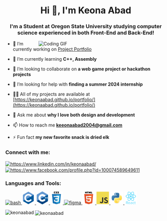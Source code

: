 <h1 align="center">Hi 👋, I'm Keona Abad</h1>
<h3 align="center">I'm a Student at Oregon State University studying computer science experienced in both Front-End and Back-End!</h3>

<img align="right" alt="Coding GIF" width="400" src="https://i.giphy.com/media/bGgsc5mWoryfgKBx1u/giphy.webp">



- 🔭 I’m currently working on [Project Portfolio](https://keonaabad.github.io/portfolio/)

- 🌱 I’m currently learning **C++, Assembly**

- 👯 I’m looking to collaborate on **a web game project or hackathon projects**

- 🤝 I’m looking for help with **finding a summer 2024 internship**

- 👨‍💻 All of my projects are available at [https://keonaabad.github.io/portfolio/](https://keonaabad.github.io/portfolio/)

- 💬 Ask me about **why I love both design and development**

- 📫 How to reach me **keeonaabad2004@gmail.com**

- ⚡ Fun fact **my new favorite snack is dried elk**

<h3 align="left">Connect with me:</h3>
<p align="left">
<a href="https://linkedin.com/in/https://www.linkedin.com/in/keonaabad/" target="blank"><img align="center" src="https://raw.githubusercontent.com/rahuldkjain/github-profile-readme-generator/master/src/images/icons/Social/linked-in-alt.svg" alt="https://www.linkedin.com/in/keonaabad/" height="30" width="40" /></a>
<a href="https://fb.com/https://www.facebook.com/profile.php?id=100074589649611" target="blank"><img align="center" src="https://raw.githubusercontent.com/rahuldkjain/github-profile-readme-generator/master/src/images/icons/Social/facebook.svg" alt="https://www.facebook.com/profile.php?id=100074589649611" height="30" width="40" /></a>
</p>

<h3 align="left">Languages and Tools:</h3>
<p align="left"> <a href="https://www.gnu.org/software/bash/" target="_blank" rel="noreferrer"> <img src="https://www.vectorlogo.zone/logos/gnu_bash/gnu_bash-icon.svg" alt="bash" width="40" height="40"/> </a> <a href="https://www.cprogramming.com/" target="_blank" rel="noreferrer"> <img src="https://raw.githubusercontent.com/devicons/devicon/master/icons/c/c-original.svg" alt="c" width="40" height="40"/> </a> <a href="https://www.w3schools.com/cpp/" target="_blank" rel="noreferrer"> <img src="https://raw.githubusercontent.com/devicons/devicon/master/icons/cplusplus/cplusplus-original.svg" alt="cplusplus" width="40" height="40"/> </a> <a href="https://www.w3schools.com/css/" target="_blank" rel="noreferrer"> <img src="https://raw.githubusercontent.com/devicons/devicon/master/icons/css3/css3-original-wordmark.svg" alt="css3" width="40" height="40"/> </a> <a href="https://www.figma.com/" target="_blank" rel="noreferrer"> <img src="https://www.vectorlogo.zone/logos/figma/figma-icon.svg" alt="figma" width="40" height="40"/> </a> <a href="https://www.w3.org/html/" target="_blank" rel="noreferrer"> <img src="https://raw.githubusercontent.com/devicons/devicon/master/icons/html5/html5-original-wordmark.svg" alt="html5" width="40" height="40"/> </a> <a href="https://developer.mozilla.org/en-US/docs/Web/JavaScript" target="_blank" rel="noreferrer"> <img src="https://raw.githubusercontent.com/devicons/devicon/master/icons/javascript/javascript-original.svg" alt="javascript" width="40" height="40"/> </a> <a href="https://www.python.org" target="_blank" rel="noreferrer"> <img src="https://raw.githubusercontent.com/devicons/devicon/master/icons/python/python-original.svg" alt="python" width="40" height="40"/> </a> <a href="https://reactjs.org/" target="_blank" rel="noreferrer"> <img src="https://raw.githubusercontent.com/devicons/devicon/master/icons/react/react-original-wordmark.svg" alt="react" width="40" height="40"/> </a> </p>

<p><img align="left" src="https://github-readme-stats.vercel.app/api/top-langs?username=keonaabad&show_icons=true&locale=en&layout=compact" alt="keonaabad" /></p>

<p>&nbsp;<img align="center" src="https://github-readme-stats.vercel.app/api?username=keonaabad&show_icons=true&locale=en" alt="keonaabad" /></p>
